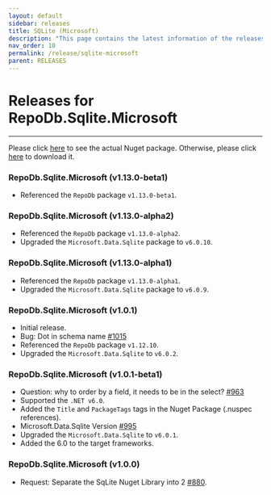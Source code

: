 ```yaml
---
layout: default
sidebar: releases
title: SQLite (Microsoft)
description: "This page contains the latest information of the releases of RepoDb.Sqlite.Microsoft library."
nav_order: 10
permalink: /release/sqlite-microsoft
parent: RELEASES
---
```


# Releases for RepoDb.Sqlite.Microsoft

---

Please click [here](https://www.nuget.org/packages/RepoDb.Sqlite.Microsoft) to see the actual Nuget package. Otherwise, please click [here](https://www.nuget.org/api/v2/package/RepoDb.Sqlite.Microsoft) to download it.

### RepoDb.Sqlite.Microsoft (v1.13.0-beta1)

- Referenced the `RepoDb` package `v1.13.0-beta1`.


### RepoDb.Sqlite.Microsoft (v1.13.0-alpha2)

- Referenced the `RepoDb` package `v1.13.0-alpha2`.
- Upgraded the `Microsoft.Data.Sqlite` package to `v6.0.10`.


### RepoDb.Sqlite.Microsoft (v1.13.0-alpha1)

- Referenced the `RepoDb` package `v1.13.0-alpha1`.
- Upgraded the `Microsoft.Data.Sqlite` package to `v6.0.9`.


### RepoDb.Sqlite.Microsoft (v1.0.1)

- Initial release.
- Bug: Dot in schema name [#1015](https://github.com/mikependon/RepoDB/issues/1015)
- Referenced the `RepoDb` package `v1.12.10`.
- Upgraded the `Microsoft.Data.Sqlite` to `v6.0.2`.


### RepoDb.Sqlite.Microsoft (v1.0.1-beta1)

- Question: why to order by a field, it needs to be in the select? [#963](https://github.com/mikependon/RepoDB/issues/963)
- Supported the `.NET v6.0`.
- Added the `Title` and `PackageTags` tags in the Nuget Package (.nuspec references).
- Microsoft.Data.Sqlite Version [#995](https://github.com/mikependon/RepoDb/issues/995)
- Upgraded the `Microsoft.Data.Sqlite` to `v6.0.1`.
- Added the 6.0 to the target frameworks.


### RepoDb.Sqlite.Microsoft (v1.0.0)

- Request: Separate the SqLite Nuget Library into 2 [#880](https://github.com/mikependon/RepoDb/issues/802).
